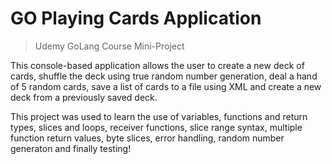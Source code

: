 # GO Playing Cards Application
> Udemy GoLang Course Mini-Project

This console-based application allows the user to create a new deck of cards, shuffle the deck using true random number generation, deal a hand of 5 random cards, save a list of cards to a file using XML and create a new deck from a previously saved deck.

This project was used to learn the use of variables, functions and return types, slices and loops, receiver functions, slice range syntax, multiple function return values, byte slices, error handling, random number generaton and finally testing!
